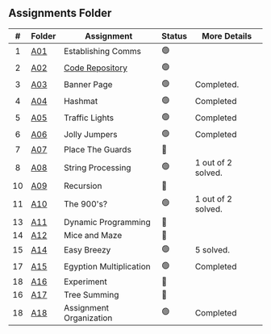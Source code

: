 ##  Assignments Folder

|   #   | Folder | Assignment |    Status  | More Details
| :---: | ----------- | ---------------------- |    ----------- |----------- |
|   1   | <a href="https://docs.google.com/spreadsheets/d/1jAkhTTA8b8BxF5ckkyct44jOz8PNmREB9QxGERVDSeY/edit?usp=sharing">A01</a>     | Establishing Comms    |   🟢  |  |
|   2   | <a href="../../../">A02</a>     | <a href="../../../">Code Repository</a>      |    🟢  | |
|   3   | <a href="A03">A03</a>     | Banner Page    |    🟢  | Completed.|
|   4   | <a href="A04">A04</a>    | Hashmat      | 🟢   |  Completed   |
|   5   | <a href="P161">A05</a>    | Traffic Lights      | 🟢   |  Completed   |
|   6   | <a href="A06">A06</a>    | Jolly Jumpers     | 🟢   |  Completed   |
|   7   | <a href="A07">A07</a>    | Place The Guards      | 🔴   |  |
|   8   | <a href="A08">A08</a>    | String Processing      | 🟢   |    1 out of 2 solved.  |
|   10   | <a href="A09">A09</a>     | Recursion      | 🔴   |  |
|   11   | <a href="A10">A10</a>    | The 900's?      | 🟢   | 1 out of 2 solved. |
|   13   | <a href="A11">A11</a>    | Dynamic Programming      | 🔴   |  |
|   14   | <a href="A12">A12</a>    | Mice and Maze      | 🔴   |  |
|   15   | <a href="A14">A14</a>    | Easy Breezy      | 🟢   |  5 solved.   |
|   17   | <a href="A15">A15</a>    | Egyption Multiplication      | 🟢   |  Completed   |
|   18   | <a href="A16">A16</a>    | Experiment      | 🔴   |     |
|   16   | <a href="A17">A17</a>    | Tree Summing      | 🔴   |  |
|   18   | <a href="#">A18</a>    | Assignment Organization      | 🟢   |  Completed   |
